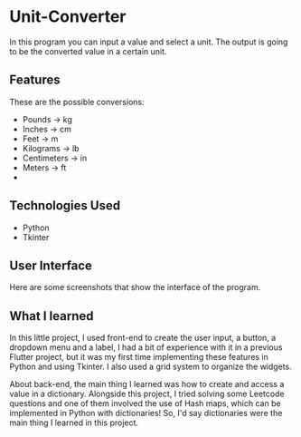 # Unit-Converter
In this program you can input a value and select a unit. The output is going to be the converted value in a certain unit.
## Features
These are the possible conversions:
- Pounds -> kg
- Inches -> cm
- Feet -> m
- Kilograms -> lb
- Centimeters -> in
- Meters -> ft
- 
## Technologies Used
- Python
- Tkinter

## User Interface
Here are some screenshots that show the interface of the program.

## What I learned
In this little project, I used front-end to create the user input, a button, a dropdown menu and a label, I had a bit of experience with it in a previous Flutter project, but it was my first time implementing these features in Python and using Tkinter. I also used a grid system to organize the widgets.

About back-end, the main thing I learned was how to create and access a value in a dictionary. Alongside this project, I tried solving some Leetcode questions and one of them involved the use of Hash maps, which can be implemented in Python with dictionaries! So, I'd say dictionaries were the main thing I learned in this project.
